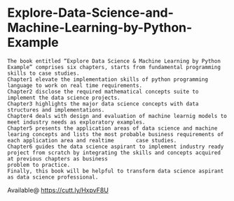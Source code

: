 # Explore-Data-Science-and-Machine-Learning-by-Python-Example
    The book entitled “Explore Data Science & Machine Learning by Python Example” comprises six chapters, starts from fundamental programming skills to case studies. 
    Chapter1 elevate the implementation skills of python programming language to work on real time requirements.
    Chapter2 disclose the required mathematical concepts suite to implement the data science projects.
    Chapter3 highlights the major data science concepts with data structures and implementations.
    Chapter4 deals with design and evaluation of machine learnig models to meet industry needs as exploratory examples.
    Chapter5 presents the application areas of data science and machine learing concepts and lists the most probable business requirements of each application area and realtime       case studies. 
    Chapter6 guides the data science aspirant to implement industry ready project from scratch by integrating the skills and concepts acquired at previous chapters as business 
    problem to practice. 
    Finally, this book will be helpful to transform data science aspirant as data science professional.


Available@
https://cutt.ly/HxpvF8U
